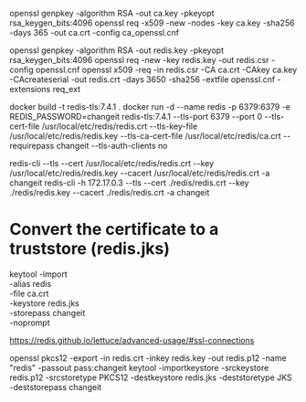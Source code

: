 openssl genpkey -algorithm RSA -out ca.key -pkeyopt rsa_keygen_bits:4096
openssl req -x509 -new -nodes -key ca.key -sha256 -days 365 -out ca.crt -config ca_openssl.cnf

openssl genpkey -algorithm RSA -out redis.key -pkeyopt rsa_keygen_bits:4096
openssl req -new -key redis.key -out redis.csr -config openssl.cnf
openssl x509 -req -in redis.csr -CA ca.crt -CAkey ca.key -CAcreateserial -out redis.crt -days 3650 -sha256 -extfile openssl.cnf -extensions req_ext

docker build -t redis-tls:7.4.1 .
docker run -d --name redis -p 6379:6379 -e REDIS_PASSWORD=changeit redis-tls:7.4.1 --tls-port 6379 --port 0 --tls-cert-file /usr/local/etc/redis/redis.crt --tls-key-file /usr/local/etc/redis/redis.key --tls-ca-cert-file /usr/local/etc/redis/ca.crt --requirepass changeit --tls-auth-clients no

redis-cli --tls --cert /usr/local/etc/redis/redis.crt --key /usr/local/etc/redis/redis.key --cacert /usr/local/etc/redis/redis.crt -a changeit
redis-cli -h 172.17.0.3 --tls --cert ./redis/redis.crt --key ./redis/redis.key --cacert ./redis/redis.crt -a changeit

# Convert the certificate to a truststore (redis.jks)
keytool -import \
    -alias redis \
    -file ca.crt \
    -keystore redis.jks \
    -storepass changeit \
    -noprompt

https://redis.github.io/lettuce/advanced-usage/#ssl-connections

openssl pkcs12 -export -in redis.crt -inkey redis.key -out redis.p12 -name "redis" -passout pass:changeit
keytool -importkeystore -srckeystore redis.p12 -srcstoretype PKCS12 -destkeystore redis.jks -deststoretype JKS -deststorepass changeit